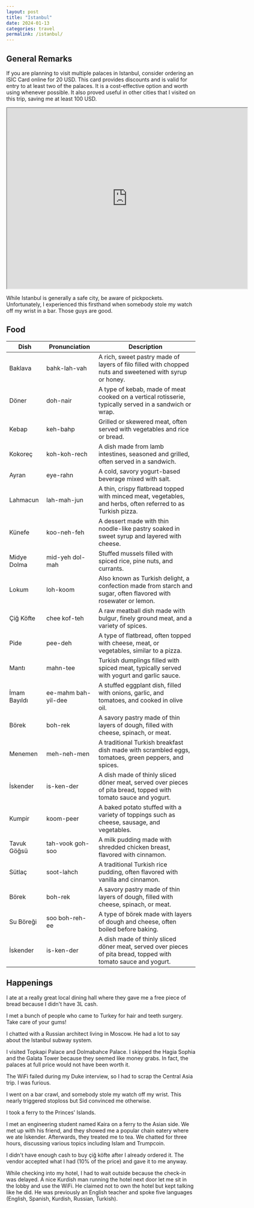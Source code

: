 ```yaml
---
layout: post
title: "Istanbul"
date: 2024-01-13
categories: travel
permalink: /istanbul/
---
```


## General Remarks

If you are planning to visit multiple palaces in Istanbul, consider ordering an ISIC Card online for 20 USD. This card provides discounts and is valid for entry to at least two of the palaces. It is a cost-effective option and worth using whenever possible. It also proved useful in other cities that I visited on this trip, saving me at least 100 USD.

<div style="text-align: center;">
    <iframe src="https://www.google.com/maps/d/embed?mid=1WQSXntKpjlg-VDX1jJKHWpCDNLQx3c0&ehbc=2E312F" width="640" height="480"></iframe>
</div>


While Istanbul is generally a safe city, be aware of pickpockets. Unfortunately, I experienced this firsthand when somebody stole my watch off my wrist in a bar. Those guys are good.

## Food

| Dish         | Pronunciation | Description                                                                 |
|--------------|---------------|-----------------------------------------------------------------------------|
| Baklava      | bahk-lah-vah  | A rich, sweet pastry made of layers of filo filled with chopped nuts and sweetened with syrup or honey. |
| Döner        | doh-nair      | A type of kebab, made of meat cooked on a vertical rotisserie, typically served in a sandwich or wrap. |
| Kebap        | keh-bahp      | Grilled or skewered meat, often served with vegetables and rice or bread. |
| Kokoreç      | koh-koh-rech  | A dish made from lamb intestines, seasoned and grilled, often served in a sandwich. |
| Ayran        | eye-rahn      | A cold, savory yogurt-based beverage mixed with salt. |
| Lahmacun     | lah-mah-jun   | A thin, crispy flatbread topped with minced meat, vegetables, and herbs, often referred to as Turkish pizza. |
| Künefe       | koo-neh-feh   | A dessert made with thin noodle-like pastry soaked in sweet syrup and layered with cheese. |
| Midye Dolma  | mid-yeh dol-mah | Stuffed mussels filled with spiced rice, pine nuts, and currants. |
| Lokum        | loh-koom      | Also known as Turkish delight, a confection made from starch and sugar, often flavored with rosewater or lemon. |
| Çiğ Köfte    | chee kof-teh  | A raw meatball dish made with bulgur, finely ground meat, and a variety of spices. |
| Pide         | pee-deh       | A type of flatbread, often topped with cheese, meat, or vegetables, similar to a pizza. |
| Mantı        | mahn-tee      | Turkish dumplings filled with spiced meat, typically served with yogurt and garlic sauce. |
| İmam Bayıldı | ee-mahm bah-yil-dee | A stuffed eggplant dish, filled with onions, garlic, and tomatoes, and cooked in olive oil. |
| Börek        | boh-rek       | A savory pastry made of thin layers of dough, filled with cheese, spinach, or meat. |
| Menemen      | meh-neh-men   | A traditional Turkish breakfast dish made with scrambled eggs, tomatoes, green peppers, and spices. |
| İskender     | is-ken-der    | A dish made of thinly sliced döner meat, served over pieces of pita bread, topped with tomato sauce and yogurt. |
| Kumpir       | koom-peer     | A baked potato stuffed with a variety of toppings such as cheese, sausage, and vegetables. |
| Tavuk Göğsü  | tah-vook goh-soo | A milk pudding made with shredded chicken breast, flavored with cinnamon. |
| Sütlaç       | soot-lahch    | A traditional Turkish rice pudding, often flavored with vanilla and cinnamon. |
| Börek        | boh-rek       | A savory pastry made of thin layers of dough, filled with cheese, spinach, or meat. |
| Su Böreği   | soo boh-reh-ee | A type of börek made with layers of dough and cheese, often boiled before baking. |
| İskender     | is-ken-der    | A dish made of thinly sliced döner meat, served over pieces of pita bread, topped with tomato sauce and yogurt. |

## Happenings

I ate at a really great local dining hall where they gave me a free piece of bread because I didn't have 3L cash.

I met a bunch of people who came to Turkey for hair and teeth surgery. Take care of your gums!

I chatted with a Russian architect living in Moscow. He had a lot to say about the Istanbul subway system.

I visited Topkapi Palace and Dolmabahce Palace. I skipped the Hagia Sophia and the Galata Tower because they seemed like money grabs. In fact, the palaces at full price would not have been worth it.

The WiFi failed during my Duke interview, so I had to scrap the Central Asia trip. I was furious.

I went on a bar crawl, and somebody stole my watch off my wrist. This nearly triggered stoploss but Sid convinced me otherwise.

I took a ferry to the Princes' Islands.

I met an engineering student named Kaira on a ferry to the Asian side. We met up with his friend, and they showed me a popular chain eatery where we ate İskender. Afterwards, they treated me to tea. We chatted for three hours, discussing various topics including Islam and Trumpcoin.

I didn't have enough cash to buy çiğ köfte after I already ordered it. The vendor accepted what I had (10% of the price) and gave it to me anyway.

While checking into my hotel, I had to wait outside because the check-in was delayed. A nice Kurdish man running the hotel next door let me sit in the lobby and use the WiFi. He claimed not to own the hotel but kept talking like he did. He was previously an English teacher and spoke five languages (English, Spanish, Kurdish, Russian, Turkish).




